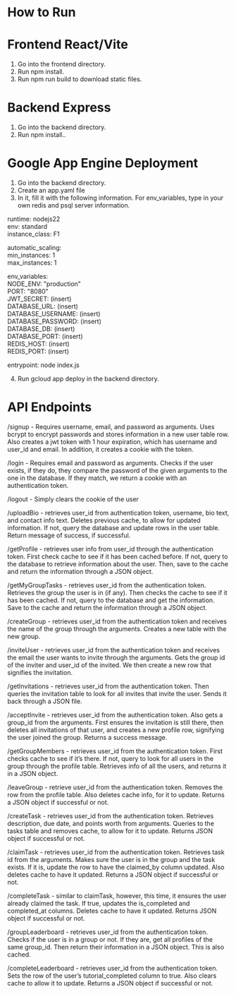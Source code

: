 # How to Run

# Frontend React/Vite

1. Go into the frontend directory.
2. Run npm install.
3. Run npm run build to download static files.

# Backend Express

1. Go into the backend directory.
2. Run npm install..

# Google App Engine Deployment

1. Go into the backend directory.
2. Create an app.yaml file
3. In it, fill it with the following information. For env_variables, type in your own redis and psql server information.

runtime: nodejs22  
env: standard  
instance_class: F1  

automatic_scaling:  
  min_instances: 1  
  max_instances: 1  

env_variables:  
  NODE_ENV: "production"  
  PORT: "8080"  
  JWT_SECRET: (insert)  
  DATABASE_URL: (insert)  
  DATABASE_USERNAME: (insert)  
  DATABASE_PASSWORD: (insert)  
  DATABASE_DB: (insert)  
  DATABASE_PORT: (insert)  
  REDIS_HOST: (insert)  
  REDIS_PORT: (insert)  

entrypoint: node index.js  

4. Run gcloud app deploy in the backend directory.

# API Endpoints

/signup - Requires username, email, and password as arguments. Uses bcrypt to encrypt passwords and stores information in a new user table row. Also creates a jwt token with 1 hour expiration, which has username and user_id and email. In addition, it creates a cookie with the token.  

/login - Requires email and password as arguments. Checks if the user exists, if they do, they compare the password of the given arguments to the one in the database. If they match, we return a cookie with an authentication token.  

/logout - Simply clears the cookie of the user  

/uploadBio - retrieves user_id from authentication token, username, bio text, and contact info text. Deletes previous cache, to allow for updated information. If not, query the database and update rows in the user table. Return message of success, if successful.  

/getProfile - retrieves user info from user_id through the authentication token. First check cache to see if it has been cached before. If not, query to the database to retrieve information about the user. Then, save to the cache and return the information through a JSON object.  

/getMyGroupTasks - retrieves user_id from the authentication token. Retrieves the group the user is in (if any). Then checks the cache to see if it has been cached. If not, query to the database and get the information. Save to the cache and return the information through a JSON object.  

/createGroup - retrieves user_id from the authentication token and receives the name of the group through the arguments. Creates a new table with the new group.  

/inviteUser - retrieves user_id from the authentication token and receives the email the user wants to invite through the arguments. Gets the group id of the inviter and user_id of the invited. We then create a new row that signifies the invitation.  

/getInvitations - retrieves user_id from the authentication token. Then queries the invitation table to look for all invites that invite the user. Sends it back through a JSON file.  

/acceptInvite - retrieves user_id from the authentication token. Also gets a group_id from the arguments. First ensures the invitation is still there, then deletes all invitations of that user, and creates a new profile row, signifying the user joined the group. Returns a success message.  

/getGroupMembers - retrieves user_id from the authentication token. First checks cache to see if it’s there. If not, query to look for all users in the group through the profile table. Retrieves info of all the users, and returns it in a JSON object.  

/leaveGroup - retrieve user_id from the authentication token. Removes the row from the profile table. Also deletes cache info, for it to update. Returns a JSON object if successful or not.  

/createTask - retrieves user_id from the authentication token. Retrieves description, due date, and points worth from arguments. Queries to the tasks table and removes cache, to allow for it to update. Returns JSON object if successful or not.  

/claimTask - retrieves user_id from the authentication token. Retrieves task id from the arguments. Makes sure the user is in the group and the task exists. If it is, update the row to have the claimed_by column updated. Also deletes cache to have it updated. Returns a JSON object if successful or not.  

/completeTask - similar to claimTask, however, this time, it ensures the user already claimed the task. If true, updates the is_completed and completed_at columns. Deletes cache to have it updated. Returns JSON object if successful or not.  

/groupLeaderboard - retrieves user_id from the authentication token. Checks if the user is in a group or not. If they are, get all profiles of the same group_id. Then return their information in a JSON object. This is also cached.  

/completeLeaderboard - retrieves user_id from the authentication token. Sets the row of the user’s tutorial_completed column to true. Also clears cache to allow it to update. Returns a JSON object if successful or not.  
